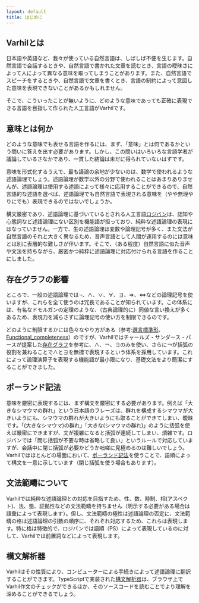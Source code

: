 ```yaml
---
layout: default
title: はじめに
---
```


## Varhilとは

日本語や英語など、我々が使っている自然言語は、しばしば不便を生じます。自然言語で会話するときや、自然言語で書かれた文章を読むとき、言語の曖昧さによって人によって異なる意味を取ってしまうことがあります。また、自然言語でスピーチをするときや、自然言語で文章を書くとき、言語の制約によって意図した意味を表現できないことがあるかもしれません。

そこで、こういったことが無いように、どのような意味であっても正確に表現できる言語を目指して作られた人工言語がVarhilです。

## 意味とは何か

どのような意味でも表せる言語を作るには、まず、「意味」とは何であるかという問いに答えを出す必要があります。しかし、この問いはいろいろな言語学者が議論しているさなかであり、一貫した結論は未だに得られていないはずです。

意味を形式化するうえで、最も議論の余地が少ないのは、数学で使われるような述語論理でしょう。述語論理が数学以外の分野で使われることはあまりありませんが、述語論理は使用する述語によって様々に応用することができるので、自然言語的な述語を選べば、述語論理でも自然言語で表現される意味を（やや無理やりにでも）表現できるのではないでしょうか。

構文厳密であり、述語論理に基づいているとされる人工言語[ロジバン](https://ja.wikipedia.org/wiki/%E3%83%AD%E3%82%B8%E3%83%90%E3%83%B3)は、認知や心態詞など述語論理にない区別を機能語が担っており、純粋な述語論理の表現にはなっていません。一方で、生の述語論理は変数や論理記号が多く、また文法が自然言語のそれと大きく異なるため、音声言語として人間が運用するのには意味とは別に表層的な難しさが伴います。そこで、（ある程度）自然言語に似た音声や文法を持ちながら、厳密かつ純粋に述語論理に対応付けられる言語を作ることにしました。

## 存在グラフの影響

ところで、一般の述語論理では¬、∧、∨、∀、∃、⇒、⇔などの論理記号を使いますが、これらを全て使うのは冗長であることが知られています。この体系には、有名なドモルガンの定理のような、（古典論理的に）同値な言い換えが多くあるため、表現力を減らさずに論理記号の使い方を制限できるのです。

どのように制限するかには色々なやり方がある（参考:[選言標準形](https://ja.wikipedia.org/wiki/%E9%81%B8%E8%A8%80%E6%A8%99%E6%BA%96%E5%BD%A2)、[Functional_completeness](https://en.wikipedia.org/wiki/Functional_completeness)）のですが、Varhilではチャールズ・サンダース・パースが提案した[存在グラフ](https://ja.wikipedia.org/wiki/%E5%AD%98%E5%9C%A8%E3%82%B0%E3%83%A9%E3%83%95)を参考に、∧、￢、∃のみを使い、さらに￢が括弧の役割を兼ねることで∧と∃を無標で表現するという体系を採用しています。これによって論理演算子を表現する機能語が最小限になり、基礎文法をより簡潔にすることができました。

## ポーランド記法

意味を厳密に表現するには、まず構文を厳密にする必要があります。例えば「大きなシマウマの群れ」という日本語のフレーズは、群れを構成するシマウマが大きいようにも、シマウマの群れが大きいようにも取ることができてしまい、曖昧です。「(大きなシマウマ)の群れ」「大きな(シマウマの群れ)」のように括弧を使えば厳密にできますが、文が複雑になると括弧が連続してしまい、煩雑です。ロジバンでは「閉じ括弧が不要な時は省略して良い」というルールで対応していますが、会話中に閉じ括弧が必要かどうか咄嗟に見極めるのは難しいでしょう。Varhilではほとんどの場面において、[ポーランド記法](https://ja.wikipedia.org/wiki/%E3%83%9D%E3%83%BC%E3%83%A9%E3%83%B3%E3%83%89%E8%A8%98%E6%B3%95)を使うことで、語順によって構文を一意に示しています（閉じ括弧を使う場合もあります）。

## 文法範疇について

Varhilでは純粋な述語論理との対応を目指すため、性、数、時制、相(アスペクト)、法、態、証拠性などの文法範疇を持ちません（明示する必要がある場合は語彙によって表現します）。但し、文法範疇の極性は述語論理の否定に、文法範疇の格は述語論理の引数の順序に、それぞれ対応するため、これらは表現します。特に格は特徴的で、ロジバンでは語順（PS）によって表現しているのに対して、Varhilでは前置詞などによって表現します。

## 構文解析器

Varhilはその性質により、コンピューターによる手続きによって述語論理に翻訳することができます。TypeScriptで実装された[構文解析器](parser)は、ブラウザ上でVarhil作文のチェックができるほか、そのソースコードを読むことでより理解を深めることができるでしょう。
